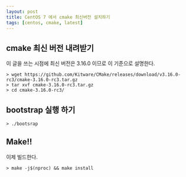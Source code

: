 ```yaml
---
layout: post
title: CentOS 7 에서 cmake 최신버전 설치하기
tags: [centos, cmake, latest]
---
```

## cmake 최신 버전 내려받기

이 글을 쓰는 시점에 최신 버전은 3.16.0 이므로 이 기준으로 설명한다.

```shell
> wget https://github.com/Kitware/CMake/releases/download/v3.16.0-rc3/cmake-3.16.0-rc3.tar.gz
> tar xvf cmake-3.16.0-rc3.tar.gz
> cd cmake-3.16.0-rc3/
```

## bootstrap 실행 하기

```shell
> ./bootsrap
```

## Make!!

이제 빌드한다.

```shell
> make -j$(nproc) && make install
```

